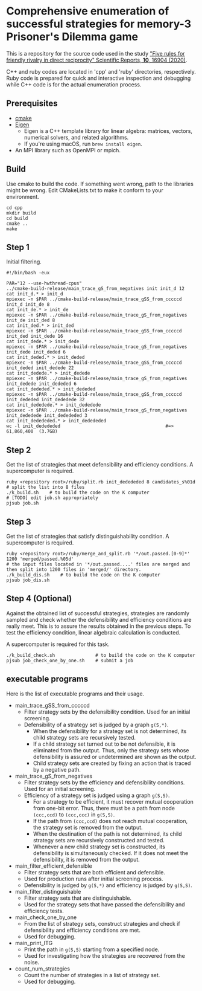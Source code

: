 # Comprehensive enumeration of successful strategies for memory-3 Prisoner's Dilemma game

This is a repository for the source code used in the study ["Five rules for friendly rivalry in direct reciprocity" Scientific Reports, **10**, 16904 (2020)](https://www.nature.com/articles/s41598-020-73855-x).

C++ and ruby codes are located in 'cpp' and 'ruby' directories, respectively.
Ruby code is prepared for quick and interactive inspection and debugging while C++ code is for the actual enumeration process.

## Prerequisites

- [cmake](https://cmake.org/)
- [Eigen](http://eigen.tuxfamily.org/index.php?title=Main_Page)
    - Eigen is a C++ template library for linear algebra: matrices, vectors, numerical solvers, and related algorithms.
    - If you're using macOS, run `brew install eigen`.
- An MPI library such as OpenMPI or mpich.

## Build

Use cmake to build the code.
If something went wrong, path to the libraries might be wrong. Edit CMakeLists.txt to make it conform to your environment.

```
cd cpp
mkdir build
cd build
cmake ..
make
```

## Step 1

Initial filtering.

```
#!/bin/bash -eux

PAR="12 --use-hwthread-cpus"
../cmake-build-release/main_trace_gS_from_negatives init init_d 12
cat init_d.* > init_d
mpiexec -n $PAR ../cmake-build-release/main_trace_gSS_from_cccccd init_d init_de 8
cat init_de.* > init_de
mpiexec -n $PAR ../cmake-build-release/main_trace_gS_from_negatives init_de init_ded 8
cat init_ded.* > init_ded
mpiexec -n $PAR ../cmake-build-release/main_trace_gSS_from_cccccd init_ded init_dede 16
cat init_dede.* > init_dede
mpiexec -n $PAR ../cmake-build-release/main_trace_gS_from_negatives init_dede init_deded 6
cat init_deded.* > init_deded
mpiexec -n $PAR ../cmake-build-release/main_trace_gSS_from_cccccd init_deded init_dedede 22
cat init_dedede.* > init_dedede
mpiexec -n $PAR ../cmake-build-release/main_trace_gS_from_negatives init_dedede init_dededed 6
cat init_dededed.* > init_dededed
mpiexec -n $PAR ../cmake-build-release/main_trace_gSS_from_cccccd init_dededed init_dededede 32
cat init_dededede.* > init_dededede
mpiexec -n $PAR ../cmake-build-release/main_trace_gS_from_negatives init_dededede init_dedededed 3
cat init_dedededed.* > init_dedededed
wc -l init_dedededed                                       #=> 61,860,400  (3.7GB)
```

## Step 2

Get the list of strategies that meet defensibility and efficiency conditions.
A supercomputer is required.

```
ruby <repository root>/ruby/split.rb init_dedededed 8 candidates_s%01d     # split the list into 8 files
./k_build.sh    # to build the code on the K computer
# [TODO] edit job.sh appropriately
pjsub job.sh
```

## Step 3

Get the list of strategies that satisfy distinguishability condition.
A supercomputer is required.

```
ruby <repository root>/ruby/merge_and_split.rb '*/out.passed.[0-9]*' 1200 'merged/passed.%05d'
# the input files located in '*/out.passed....' files are merged and then split into 1200 files in 'merged/' directory.
./k_build_dis.sh    # to build the code on the K computer
pjsub job_dis.sh
```

## Step 4 (Optional)

Against the obtained list of successful strategies, strategies are randomly sampled and check whether the defensibility and efficiency conditions are really meet.
This is to assure the results obtained in the previous steps.
To test the efficiency condition, linear algebraic calculation is conducted.

A supercomputer is required for this task.

```
./k_build_check.sh               # to build the code on the K computer
pjsub job_check_one_by_one.sh    # submit a job
```


## executable programs

Here is the list of executable programs and their usage.

- main_trace_gSS_from_cccccd
    - Filter strategy sets by the defensibility condition. Used for an initial screening.
    - Defensibility of a strategy set is judged by a graph `g(S,*)`.
        - When the defensibility for a strategy set is not determined, its child strategy sets are recursively tested.
        - If a child strategy set turned out to be not defensible, it is eliminated from the output. Thus, only the strategy sets whose defensibility is assured or undetermined are shown as the output.
        - Child strategy sets are created by fixing an action that is traced by a negative path.
- main_trace_gS_from_negatives
    - Filter strategy sets by the efficiency and defensibility conditions. Used for an initial screening.
    - Efficiency of a strategy set is judged using a graph `g(S,S)`.
        - For a strategy to be efficient, it must recover mutual cooperation from one-bit error. Thus, there must be a path from node `(ccc,ccd)` to `(ccc,ccc)` in `g(S,S)`.
        - If the path from `(ccc,ccd)` does not reach mutual cooperation, the strategy set is removed from the output.
        - When the destination of the path is not determined, its child strategy sets are recursively constructed and tested.
        - Whenever a new child strategy set is constructed, its defensibility is simultaneously checked. If it does not meet the defensibility, it is removed from the output.
- main_filter_efficient_defensible
    - Filter strategy sets that are both efficient and defensible.
    - Used for production runs after initial screening process.
    - Defensibility is judged by `g(S,*)` and efficiency is judged by `g(S,S)`.
- main_filter_distinguishable
    - Filter strategy sets that are distinguishable.
    - Used for the strategy sets that have passed the defensibility and efficiency tests.
- main_check_one_by_one
    - From the list of strategy sets, construct strategies and check if defensibility and efficiency conditions are met.
    - Used for debugging.
- main_print_ITG
    - Print the path in `g(S,S)` starting from a specified node.
    - Used for investigating how the strategies are recovered from the noise.
- count_num_strategies
    - Count the number of strategies in a list of strategy set.
    - Used for debugging.

